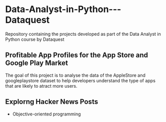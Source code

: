 
# Data-Analyst-in-Python---Dataquest
Repository containing the projects developed as part of the Data Analyst in Python course by Dataquest

## Profitable App Profiles for the App Store and Google Play Market
The goal of this project is to analyse the data of the AppleStore and googleplaystore dataset to help developers understand the type of apps that are likely to atract more users.

## Explorng Hacker News Posts
- Objective-oriented programming 
